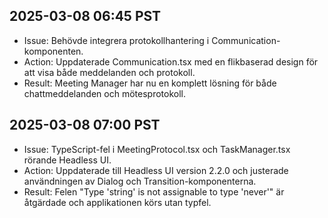 ## 2025-03-08 06:45 PST
- Issue: Behövde integrera protokollhantering i Communication-komponenten.
- Action: Uppdaterade Communication.tsx med en flikbaserad design för att visa både meddelanden och protokoll.
- Result: Meeting Manager har nu en komplett lösning för både chattmeddelanden och mötesprotokoll. 

## 2025-03-08 07:00 PST
- Issue: TypeScript-fel i MeetingProtocol.tsx och TaskManager.tsx rörande Headless UI.
- Action: Uppdaterade till Headless UI version 2.2.0 och justerade användningen av Dialog och Transition-komponenterna.
- Result: Felen "Type 'string' is not assignable to type 'never'" är åtgärdade och applikationen körs utan typfel. 